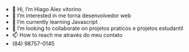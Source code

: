 - 👋 Hi, I’m Hiago Alex vitorino
- 👀 I’m interested in me torna desenvolvedor web
- 🌱 I’m currently learning Javascript
- 💞️ I’m looking to collaborate on projetos praticos e projetos estudantil
- 📫 How to reach me através do meu contato
- (84) 98757-0145

<!---
hiagoalex/hiagoalex is a ✨ special ✨ repository because its `README.md` (this file) appears on your GitHub profile.
You can click the Preview link to take a look at your changes.
--->
